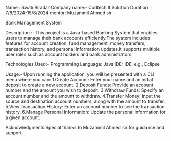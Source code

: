 
Name : Swati Biradar
Company name:- Codtech It Solution
Duration : 7/8/2024-15/8/2024
mentor: Muzammil Ahmed sir


Bank Management System 

Description :- This project is a Java-based Banking System that enables users to manage their bank accounts efficiently.The system includes features for account creation, 
fund management, money transfers, transaction history, and personal information updates.It supports multiple user roles such as account holders and bank administrators.

Technologies Used:-
Programming Language: Java
IDE:  IDE, e.g., Eclipse

Usage:-
Upon running the application, you will be presented with a CLI menu where you can:
1.Create Account: Enter your name and an initial deposit to create a new account.
2.Deposit Funds: Provide an account number and the amount you wish to deposit.
3.Withdraw Funds: Specify an account number and the amount to withdraw.
4.Transfer Money: Input the source and destination account numbers, along with the amount to transfer.
5.View Transaction History: Enter an account number to see the transaction history.
6.Manage Personal Information: Update the personal information for a given account.

Acknowledgments
Special thanks to Muzammil Ahmed sir  for guidance and support.
